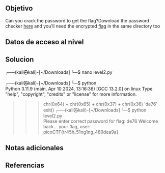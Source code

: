 ## Objetivo


Can you crack the password to get the flag?Download the password checker [here](https://artifacts.picoctf.net/c/13/level2.py) and you'll need the encrypted [flag](https://artifacts.picoctf.net/c/13/level2.flag.txt.enc) in the same directory too

## Datos de acceso al nivel
## Solucion
┌──(kali㉿kali)-[~/Downloads]
└─$ nano level2.py     
                                                            
┌──(kali㉿kali)-[~/Downloads]
└─$ python          
Python 3.11.9 (main, Apr 10 2024, 13:16:36) [GCC 13.2.0] on linux
Type "help", "copyright", "credits" or "license" for more information.
>>> chr(0x64) + chr(0x65) + chr(0x37) + chr(0x36) 
'de76'
>>> exit()
┌──(kali㉿kali)-[~/Downloads]
└─$ python level2.py       
Please enter correct password for flag: de76
Welcome back... your flag, user:
picoCTF{tr45h_51ng1ng_489dea9a}
                                                            



## Notas adicionales

## Referencias